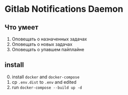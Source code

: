 Gitlab Notifications Daemon
========

Что умеет
---------

1. Оповещать о назначенных задачах
2. Оповещать о новых задачах
3. Оповещать о упавшем пайплайне


install
-------

0. install `docker` and `docker-compose`
1. cp `.env.dist` to `.env` and edited
2. run `docker-compose --build up -d`
